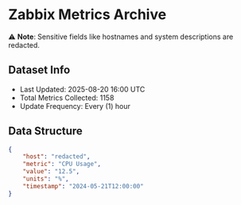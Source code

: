 # Zabbix Metrics Archive

⚠️ **Note**: Sensitive fields like hostnames and system descriptions are redacted.

## Dataset Info
- Last Updated: 2025-08-20 16:00 UTC
- Total Metrics Collected: 1158
- Update Frequency: Every (1) hour

## Data Structure
```json
{
    "host": "redacted",
    "metric": "CPU Usage",
    "value": "12.5",
    "units": "%",
    "timestamp": "2024-05-21T12:00:00"
}
```
